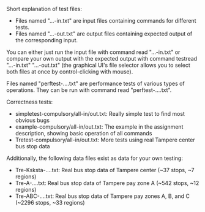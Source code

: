 Short explanation of test files:
- Files named "...-in.txt" are input files containing commands for different tests.
- Files named "...-out.txt" are output files containing expected output of the corresponding input.

You can either just run the input file with command read "...-in.txt" or compare your own output with the expected output with command testread "...-in.txt" "...-out.txt" (the graphical UI's file selector allows you to select both files at once by control-clicking with mouse).

Files named "perftest-....txt" are performance tests of various types of operations. They can be run with command read "perftest-....txt".

Correctness tests:
- simpletest-compulsory/all-in/out.txt: Really simple test to find most obvious bugs
- example-compulsory/all-in/out.txt: The example in the assignment description, showing basic operation of all commands
- Tretest-compulsory/all-in/out.txt: More tests using real Tampere center bus stop data

Additionally, the following data files exist as data for your own testing:
- Tre-Ksksta-....txt: Real bus stop data of Tampere center (~37 stops, ~7 regions)
- Tre-A-....txt: Real bus stop data of Tampere pay zone A (~542 stops, ~12 regions)
- Tre-ABC-....txt: Real bus stop data of Tampere pay zones A, B, and C (~2296 stops, ~33 regions)
